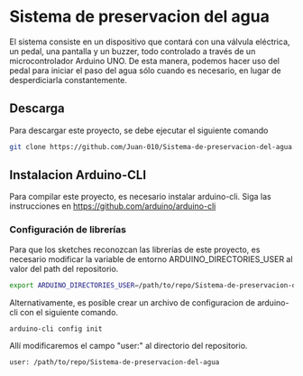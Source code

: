 # Sistema de preservacion del agua
El sistema consiste en un dispositivo que contará con una válvula eléctrica, un pedal, una pantalla y un buzzer, todo controlado a través de un microcontrolador Arduino UNO. De esta manera, podemos hacer uso del pedal para iniciar el paso del agua sólo cuando es necesario, en lugar de desperdiciarla constantemente.
## Descarga
Para descargar este proyecto, se debe ejecutar el siguiente comando
```bash
git clone https://github.com/Juan-010/Sistema-de-preservacion-del-agua.git <directorio>
```
## Instalacion Arduino-CLI
Para compilar este proyecto, es necesario instalar arduino-cli. Siga las instrucciones en https://github.com/arduino/arduino-cli
### Configuración de librerías
Para que los sketches reconozcan las librerías de este proyecto, es necesario modificar la variable de entorno ARDUINO_DIRECTORIES_USER al valor del path del repositorio.
```bash
export ARDUINO_DIRECTORIES_USER=/path/to/repo/Sistema-de-preservacion-del-agua
```
Alternativamente, es posible crear un archivo de configuracion de arduino-cli con el siguiente comando.
```bash
arduino-cli config init
```
Allí modificaremos el campo "user:" al directorio del repositorio.
```bash
user: /path/to/repo/Sistema-de-preservacion-del-agua
```
